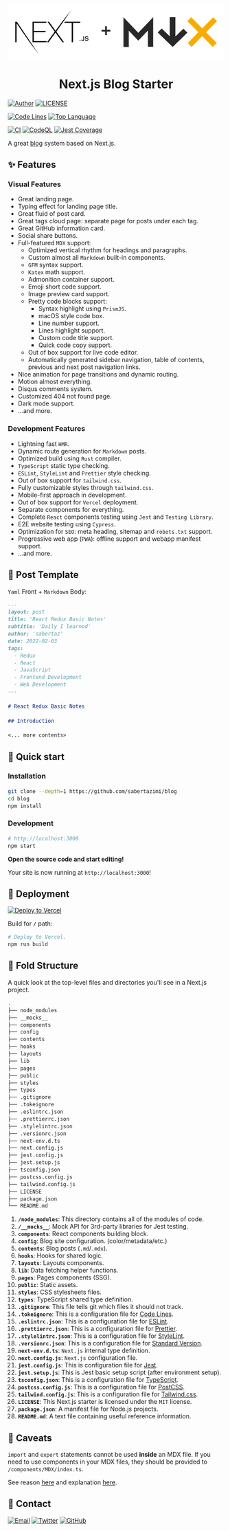 <p align="center">
  <a href="https://www.nextjs.org">
    <img
      src="./.github/banner.png"
      alt="Next.js"
    />
  </a>
</p>
<h1 align="center">
  Next.js Blog Starter
</h1>

[![Author](https://img.shields.io/badge/author-sabertaz-lightgrey?style=for-the-badge)](https://github.com/sabertazimi)
[![LICENSE](https://img.shields.io/github/license/sabertazimi/blog?style=for-the-badge)](https://github.com/sabertazimi/blog/blob/main/LICENSE)

[![Code Lines](https://img.shields.io/tokei/lines/github/sabertazimi/blog?style=for-the-badge&logo=visualstudiocode)](https://github.com/sabertazimi/blog)
[![Top Language](https://img.shields.io/github/languages/top/sabertazimi/blog?logo=typescript&style=for-the-badge)](https://github.com/https://github.com/sabertazimi/blog/search?l=typescript)

[![CI](https://img.shields.io/github/workflow/status/sabertazimi/blog/CI/main?style=for-the-badge&logo=github)](https://github.com/sabertazimi/blog/actions/workflows/ci.yml)
[![CodeQL](https://img.shields.io/github/workflow/status/sabertazimi/blog/CodeQL/main?label=CodeQL&logo=github&style=for-the-badge)](https://github.com/sabertazimi/blog/actions/workflows/codeql-analysis.yml)
[![Jest Coverage](https://img.shields.io/codecov/c/github/sabertazimi/blog?logo=codecov&style=for-the-badge)](https://codecov.io/gh/sabertazimi/blog)

A great [blog](https://blog.tazimi.dev) system based on Next.js.

## :sparkles: Features

### Visual Features

- Great landing page.
- Typing effect for landing page title.
- Great fluid of post card.
- Great tags cloud page: separate page for posts under each tag.
- Great GitHub information card.
- Social share buttons.
- Full-featured `MDX` support:
  - Optimized vertical rhythm for headings and paragraphs.
  - Custom almost all `Markdown` built-in components.
  - `GFM` syntax support.
  - `Katex` math support.
  - Admonition container support.
  - Emoji short code support.
  - Image preview card support.
  - Pretty code blocks support:
    - Syntax highlight using `PrismJS`.
    - macOS style code box.
    - Line number support.
    - Lines highlight support.
    - Custom code title support.
    - Quick code copy support.
  - Out of box support for live code editor.
  - Automatically generated sidebar navigation,
    table of contents, previous and next post navigation links.
- Nice animation for page transitions and dynamic routing.
- Motion almost everything.
- Disqus comments system.
- Customized 404 not found page.
- Dark mode support.
- ...and more.

### Development Features

- Lightning fast `HMR`.
- Dynamic route generation for `Markdown` posts.
- Optimized build using `Rust` compiler.
- `TypeScript` static type checking.
- `ESLint`, `StyleLint` and `Prettier` style checking.
- Out of box support for `tailwind.css`.
- Fully customizable styles through `tailwind.css`.
- Mobile-first approach in development.
- Out of box support for `Vercel` deployment.
- Separate components for everything.
- Complete `React` components testing using `Jest` and `Testing Library`.
- E2E website testing using `Cypress`.
- Optimization for `SEO`: meta heading, sitemap and `robots.txt` support.
- Progressive web app (`PWA`): offline support and webapp manifest support.
- ...and more.

## :bookmark_tabs: Post Template

`Yaml` Front + `Markdown` Body:

```markdown
---
layout: post
title: 'React Redux Basic Notes'
subtitle: 'Daily I learned'
author: 'sabertaz'
date: 2022-02-03
tags:
  - Redux
  - React
  - JavaScript
  - Frontend Development
  - Web Development
---

# React Redux Basic Notes

## Introduction

<... more contents>
```

## :rocket: Quick start

### Installation

```bash
git clone --depth=1 https://github.com/sabertazimi/blog
cd blog
npm install
```

### Development

```bash
# http://localhost:3000
npm start
```

**Open the source code and start editing!**

Your site is now running at `http://localhost:3000`!

## :stars: Deployment

[![Deploy to Vercel](https://vercel.com/button)](https://vercel.com/new/clone?repository-url=https%3A%2F%2Fgithub.com%2Fsabertazimi%2Fblog&project-name=blog&repo-name=blog&demo-title=Sabertaz%20Blog&demo-url=https%3A%2F%2Fblog.tazimi.dev)

Build for `/` path:

```bash
# Deploy to Vercel.
npm run build
```

## :open_file_folder: Fold Structure

A quick look at the top-level files and directories you'll see in a Next.js project.

```bash
.
├── node_modules
├── __mocks__
├── components
├── config
├── contents
├── hooks
├── layouts
├── lib
├── pages
├── public
├── styles
├── types
├── .gitignore
├── .tokeignore
├── .eslintrc.json
├── .prettierrc.json
├── .stylelintrc.json
├── .versionrc.json
├── next-env.d.ts
├── next.config.js
├── jest.config.js
├── jest.setup.js
├── tsconfig.json
├── postcss.config.js
├── tailwind.config.js
├── LICENSE
├── package.json
└── README.md
```

1. **`/node_modules`**: This directory contains all of the modules of code.
2. **`/__mocks__`**: Mock API for 3rd-party libraries for Jest testing.
3. **`components`**: React components building block.
4. **`config`**: Blog site configuration. (color/metadata/etc.)
5. **`contents`**: Blog posts (`.md`/`.mdx`).
6. **`hooks`**: Hooks for shared logic.
7. **`layouts`**: Layouts components.
8. **`lib`**: Data fetching helper functions.
9. **`pages`**: Pages components (SSG).
10. **`public`**: Static assets.
11. **`styles`**: CSS stylesheets files.
12. **`types`**: TypeScript shared type definition.
13. **`.gitignore`**: This file tells git which files it should not track.
14. **`.tokeignore`**: This is a configuration file for [Code Lines](https://github.com/XAMPPRocky/tokei).
15. **`.eslintrc.json`**: This is a configuration file for [ESLint](https://eslint.org).
16. **`.prettierrc.json`**: This is a configuration file for [Prettier](https://prettier.io).
17. **`.stylelintrc.json`**: This is a configuration file for [StyleLint](https://stylelint.io).
18. **`.versionrc.json`**: This is a configuration file for [Standard Version](https://github.com/conventional-changelog/standard-version).
19. **`next-env.d.ts`**: `Next.js` internal type definition.
20. **`next.config.js`**: `Next.js` configuration file.
21. **`jest.config.js`**: This is configuration file for [Jest](https://jestjs.io).
22. **`jest.setup.js`**: This is Jest basic setup script (after environment setup).
23. **`tsconfig.json`**: This is a configuration file for [TypeScript](https://www.typescriptlang.org).
24. **`postcss.config.js`**: This is a configuration file for [PostCSS](https://postcss.org).
25. **`tailwind.config.js`**: This is a configuration file for [Tailwind.css](https://tailwindcss.com).
26. **`LICENSE`**: This Next.js starter is licensed under the `MIT` license.
27. **`package.json`**: A manifest file for Node.js projects.
28. **`README.md`**: A text file containing useful reference information.

## :construction: Caveats

`import` and `export` statements cannot be used **inside** an MDX file.
If you need to use components in your MDX files,
they should be provided to `/components/MDX/index.ts`.

See reason [here](https://github.com/hashicorp/next-mdx-remote#import--export)
and explanation [here](https://github.com/hashicorp/next-mdx-remote/issues/143#issuecomment-1043067293).

## :bookmark: Contact

[![Email](https://img.shields.io/badge/-Gmail-ea4335?style=for-the-badge&logo=gmail&logoColor=white)](mailto:sabertazimi@gmail.com)
[![Twitter](https://img.shields.io/badge/-Twitter-1da1f2?style=for-the-badge&logo=twitter&logoColor=white)](https://twitter.com/sabertazimi)
[![GitHub](https://img.shields.io/badge/-GitHub-181717?style=for-the-badge&logo=github&logoColor=white)](https://github.com/sabertazimi)
